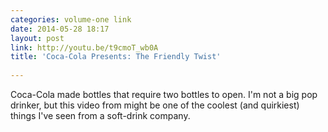 ```yaml
---
categories: volume-one link
date: 2014-05-28 18:17
layout: post
link: http://youtu.be/t9cmoT_wb0A
title: 'Coca-Cola Presents: The Friendly Twist'
 
---
```



Coca-Cola made bottles that require two bottles to open. I'm not a big pop drinker, but this video from might be one of the coolest (and quirkiest) things I've seen from a soft-drink company.
